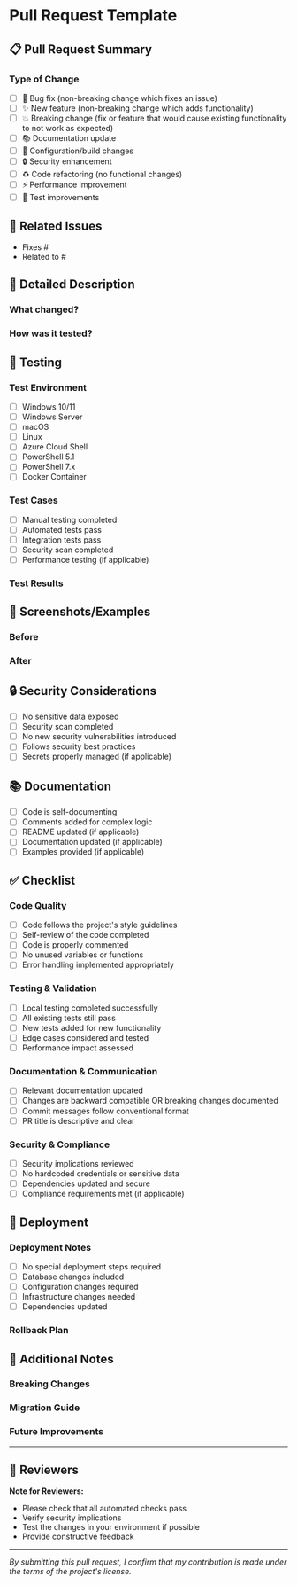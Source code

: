 # Pull Request Template

## 📋 Pull Request Summary

<!-- Provide a brief summary of the changes in this PR -->

### Type of Change
<!-- Mark the relevant option with an "x" -->

- [ ] 🐛 Bug fix (non-breaking change which fixes an issue)
- [ ] ✨ New feature (non-breaking change which adds functionality)
- [ ] 💥 Breaking change (fix or feature that would cause existing functionality to not work as expected)
- [ ] 📚 Documentation update
- [ ] 🔧 Configuration/build changes
- [ ] 🔒 Security enhancement
- [ ] ♻️ Code refactoring (no functional changes)
- [ ] ⚡ Performance improvement
- [ ] 🧪 Test improvements

## 🔗 Related Issues

<!-- Link to related issues using GitHub keywords -->
<!-- Example: Fixes #123, Closes #456, Addresses #789 -->

- Fixes #
- Related to #

## 📝 Detailed Description

<!-- Provide a detailed description of the changes -->
<!-- Include the motivation and context for this change -->

### What changed?
<!-- Describe what changed and why -->

### How was it tested?
<!-- Describe the testing performed -->

## 🧪 Testing

### Test Environment
<!-- Describe the environment where testing was performed -->

- [ ] Windows 10/11
- [ ] Windows Server
- [ ] macOS
- [ ] Linux
- [ ] Azure Cloud Shell
- [ ] PowerShell 5.1
- [ ] PowerShell 7.x
- [ ] Docker Container

### Test Cases
<!-- List the test cases that were executed -->

- [ ] Manual testing completed
- [ ] Automated tests pass
- [ ] Integration tests pass
- [ ] Security scan completed
- [ ] Performance testing (if applicable)

### Test Results
<!-- Provide test results or link to test reports -->

## 📸 Screenshots/Examples

<!-- Include screenshots, code examples, or output examples if applicable -->

### Before
<!-- Show the state before the change -->

### After
<!-- Show the state after the change -->

## 🔒 Security Considerations

<!-- Address any security implications of this change -->

- [ ] No sensitive data exposed
- [ ] Security scan completed
- [ ] No new security vulnerabilities introduced
- [ ] Follows security best practices
- [ ] Secrets properly managed (if applicable)

## 📚 Documentation

<!-- Document the changes made -->

- [ ] Code is self-documenting
- [ ] Comments added for complex logic
- [ ] README updated (if applicable)
- [ ] Documentation updated (if applicable)
- [ ] Examples provided (if applicable)

## ✅ Checklist

### Code Quality
- [ ] Code follows the project's style guidelines
- [ ] Self-review of the code completed
- [ ] Code is properly commented
- [ ] No unused variables or functions
- [ ] Error handling implemented appropriately

### Testing & Validation
- [ ] Local testing completed successfully
- [ ] All existing tests still pass
- [ ] New tests added for new functionality
- [ ] Edge cases considered and tested
- [ ] Performance impact assessed

### Documentation & Communication
- [ ] Relevant documentation updated
- [ ] Changes are backward compatible OR breaking changes documented
- [ ] Commit messages follow conventional format
- [ ] PR title is descriptive and clear

### Security & Compliance
- [ ] Security implications reviewed
- [ ] No hardcoded credentials or sensitive data
- [ ] Dependencies updated and secure
- [ ] Compliance requirements met (if applicable)

## 🚀 Deployment

### Deployment Notes
<!-- Any special deployment considerations -->

- [ ] No special deployment steps required
- [ ] Database changes included
- [ ] Configuration changes required
- [ ] Infrastructure changes needed
- [ ] Dependencies updated

### Rollback Plan
<!-- Describe the rollback plan if issues arise -->

## 📄 Additional Notes

<!-- Any additional information that reviewers should know -->

### Breaking Changes
<!-- If this PR includes breaking changes, describe them here -->

### Migration Guide
<!-- If users need to migrate, provide instructions -->

### Future Improvements
<!-- Ideas for future enhancements related to this change -->

---

## 👥 Reviewers

<!-- Tag specific reviewers if needed -->
<!-- @a-ariff -->

**Note for Reviewers:**
- Please check that all automated checks pass
- Verify security implications
- Test the changes in your environment if possible
- Provide constructive feedback

---

*By submitting this pull request, I confirm that my contribution is made under the terms of the project's license.*